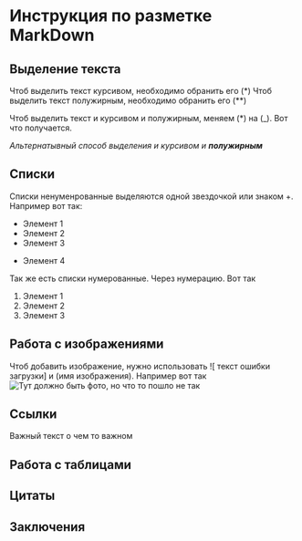 # Инструкция по разметке MarkDown

## Выделение текста
Чтоб выделить текст курсивом, необходимо обранить его (*)
Чтоб выделить текст полужирным, необходимо обранить его (**)

Чтоб выделить текст и курсивом и полужирным, меняем (*) на (_). Вот что получается.

_Альтернатывный способ выделения и курсивом и **полужирным**_
## Списки


Списки ненуменрованные выделяются одной звездочкой или знаком +. Например вот так:
* Элемент 1
* Элемент 2
* Элемент 3
+ Элемент 4

Так же есть списки нумерованные. Через нумерацию. Вот так
1. Элемент 1
2. Элемент 2
3. Элемент 3

## Работа с изображениями

Чтоб добавить изображение, нужно использовать ![ текст ошибки загрузки] и (имя изображения). Например вот так 
![Тут должно быть фото, но что то пошло не так](newFofo.png)

## Ссылки
Важный текст о чем то важном

## Работа с таблицами

## Цитаты


## Заключения

